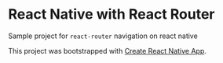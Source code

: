 # React Native with React Router
Sample project for `react-router` navigation on react native

This project was bootstrapped with [Create React Native App](https://github.com/react-community/create-react-native-app).
